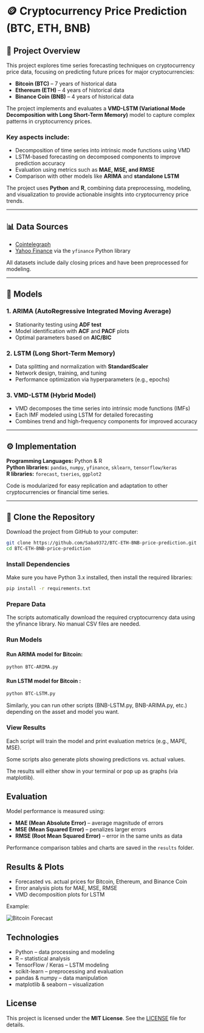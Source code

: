 # 🪙 Cryptocurrency Price Prediction (BTC, ETH, BNB)

## 📘 Project Overview
This project explores time series forecasting techniques on cryptocurrency price data, focusing on predicting future prices for major cryptocurrencies:

- **Bitcoin (BTC)** – 7 years of historical data  
- **Ethereum (ETH)** – 4 years of historical data  
- **Binance Coin (BNB)** – 4 years of historical data  

The project implements and evaluates a **VMD-LSTM (Variational Mode Decomposition with Long Short-Term Memory)** model to capture complex patterns in cryptocurrency prices.

### Key aspects include:
- Decomposition of time series into intrinsic mode functions using VMD  
- LSTM-based forecasting on decomposed components to improve prediction accuracy  
- Evaluation using metrics such as **MAE, MSE, and RMSE**  
- Comparison with other models like **ARIMA** and **standalone LSTM**  

The project uses **Python** and **R**, combining data preprocessing, modeling, and visualization to provide actionable insights into cryptocurrency price trends.

---

## 📊 Data Sources
- [Cointelegraph](https://cointelegraph.com/)  
- [Yahoo Finance](https://finance.yahoo.com/) via the `yfinance` Python library  

All datasets include daily closing prices and have been preprocessed for modeling.

---

## 🧠 Models

### 1. ARIMA (AutoRegressive Integrated Moving Average)
- Stationarity testing using **ADF test**  
- Model identification with **ACF** and **PACF** plots  
- Optimal parameters based on **AIC/BIC**

### 2. LSTM (Long Short-Term Memory)
- Data splitting and normalization with **StandardScaler**  
- Network design, training, and tuning  
- Performance optimization via hyperparameters (e.g., epochs)

### 3. VMD-LSTM (Hybrid Model)
- VMD decomposes the time series into intrinsic mode functions (IMFs)  
- Each IMF modeled using LSTM for detailed forecasting  
- Combines trend and high-frequency components for improved accuracy  

---

## ⚙️ Implementation
**Programming Languages:** Python & R  
**Python libraries:** `pandas`, `numpy`, `yfinance`, `sklearn`, `tensorflow/keras`  
**R libraries:** `forecast`, `tseries`, `ggplot2`

Code is modularized for easy replication and adaptation to other cryptocurrencies or financial time series.

---

## 💾 Clone the Repository
Download the project from GitHub to your computer:

```bash
git clone https://github.com/Saba9372/BTC-ETH-BNB-price-prediction.git
cd BTC-ETH-BNB-price-prediction

```

### Install Dependencies
Make sure you have Python 3.x installed, then install the required libraries:
```bash
pip install -r requirements.txt
```

### Prepare Data
The scripts automatically download the required cryptocurrency data using the yfinance library. No manual CSV files are needed.

### Run Models

#### Run ARIMA model for Bitcoin:
```bash
python BTC-ARIMA.py
```

#### Run LSTM model for Bitcoin :
```bash
python BTC-LSTM.py
```

Similarly, you can run other scripts (BNB-LSTM.py, BNB-ARIMA.py, etc.) depending on the asset and model you want.

### View Results

Each script will train the model and print evaluation metrics (e.g., MAPE, MSE).

Some scripts also generate plots showing predictions vs. actual values.

The results will either show in your terminal or pop up as graphs (via matplotlib).

## Evaluation
Model performance is measured using:

- **MAE (Mean Absolute Error)** – average magnitude of errors
- **MSE (Mean Squared Error)** – penalizes larger errors
- **RMSE (Root Mean Squared Error)** – error in the same units as data

Performance comparison tables and charts are saved in the `results` folder.

## Results & Plots

- Forecasted vs. actual prices for Bitcoin, Ethereum, and Binance Coin  
- Error analysis plots for MAE, MSE, RMSE  
- VMD decomposition plots for LSTM  

Example:

![Bitcoin Forecast](results/bitcoin_forecast.png)

## Technologies

- Python – data processing and modeling  
- R – statistical analysis  
- TensorFlow / Keras – LSTM modeling  
- scikit-learn – preprocessing and evaluation  
- pandas & numpy – data manipulation  
- matplotlib & seaborn – visualization

## License

This project is licensed under the **MIT License**. See the [LICENSE](LICENSE) file for details.


